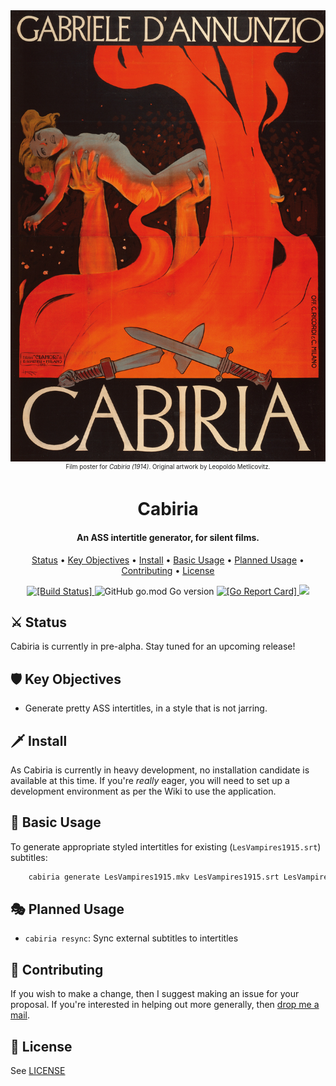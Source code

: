 <div align="center"><img src="cabiria-1914-poster.jpg" alt="Film poster for Cabiria (1914)" width="650px"></div>
<div align="center"><small><sup>Film poster for <i>Cabiria (1914)</i>. Original artwork by Leopoldo Metlicovitz.</sup></small></div>
<h1 align="center">
  Cabiria
</h1>

<h4 align="center"> An ASS intertitle generator, for silent films.</a></h4>

<p align="center">
  <a href="#-status">Status</a> •
  <a href="#-key-objectives">Key Objectives</a> •
  <a href="#-install">Install</a> •
  <a href="#-basic-usage">Basic Usage</a> •
  <a href="#-planned-usage">Planned Usage</a> •
  <a href="#-contributing">Contributing</a> •
  <a href="#-license">License</a>
</p>

<p align="center">
  <a href="https://travis-ci.com/liampulles/cabiria">
    <img src="https://travis-ci.com/liampulles/cabiria.svg?branch=master" alt="[Build Status]">
  </a>
    <img alt="GitHub go.mod Go version" src="https://img.shields.io/github/go-mod/go-version/liampulles/cabiria">
  <a href="https://goreportcard.com/report/github.com/liampulles/cabiria">
    <img src="https://goreportcard.com/badge/github.com/liampulles/cabiria" alt="[Go Report Card]">
  </a>
  <a href="https://codecov.io/gh/liampulles/cabiria">
    <img src="https://codecov.io/gh/liampulles/cabiria/branch/master/graph/badge.svg" />
  </a>
</p>

## ⚔️ Status

Cabiria is currently in pre-alpha. Stay tuned for an upcoming release!

## 🛡️ Key Objectives

* Generate pretty ASS intertitles, in a style that is not jarring.

## 🗡️ Install

As Cabiria is currently in heavy development, no installation candidate is available at this time. If you're *really* eager, you will need to set up a development environment as per the Wiki to use the application.

## 🤺 Basic Usage


To generate appropriate styled intertitles for existing (`LesVampires1915.srt`) subtitles:

```bash
    cabiria generate LesVampires1915.mkv LesVampires1915.srt LesVampires1915.ass
```

## 🎭 Planned Usage

* `cabiria resync`: Sync external subtitles to intertitles

## 🐉 Contributing

If you wish to make a change, then I suggest making an issue for your proposal.
If you're interested in helping out more generally, then <a href="mailto:me@liampulles.com">drop me a mail</a>.

## 🦄 License

See [LICENSE](LICENSE)